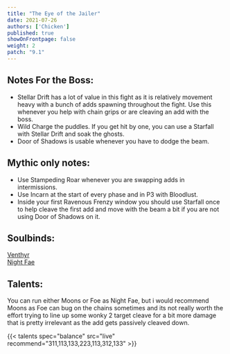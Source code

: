 ```yaml
---
title: "The Eye of the Jailer"
date: 2021-07-26
authors: ['Chicken']
published: true
showOnFrontpage: false
weight: 2
patch: "9.1"
---
```



## Notes For the Boss:
- Stellar Drift has a lot of value in this fight as it is relatively movement heavy with a bunch of adds spawning throughout the fight. Use this whenever you help with chain grips or are cleaving an add with the boss.
- Wild Charge the puddles. If you get hit by one, you can use a Starfall with Stellar Drift and soak the ghosts.
- Door of Shadows is usable whenever you have to dodge the beam.

## Mythic only notes:
- Use Stampeding Roar whenever you are swapping adds in intermissions.
- Use Incarn at the start of every phase and in P3 with Bloodlust.
- Inside your first Ravenous Frenzy window you should use Starfall once to help cleave the first add and move with the beam a bit if you are not using Door of Shadows on it.

## Soulbinds:
[Venthyr](https://ptr.wowhead.com/soulbind-calc/venthyr/theotar-the-mad-duke/druid/AwC-b74CBTUgCBU1yggSBTWHCCUy4ggjBTJJCBV2AAg1Mj8I)
<br>[Night Fae](https://ptr.wowhead.com/soulbind-calc/night-fae/niya/druid/AwCW5b4CBTXKCCU1IAgTBTXGCBUy5AglMuIIIhUySQgldgAI)

## Talents:

You can run either Moons or Foe as Night Fae, but i would recommend Moons as Foe can bug on the chains sometimes and its not really worth the effort trying to line up some wonky 2 target cleave for a bit more damage that is pretty irrelevant as the add gets passively cleaved down.

{{< talents spec="balance" src="live" recommend="311,113,133,223,113,312,133" >}}

